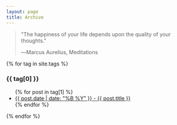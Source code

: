 ```yaml
---
layout: page
title: Archive
---
```


> "The happiness of your life depends upon the quality of your thoughts."
> 
> ―Marcus Aurelius, Meditations

{% for tag in site.tags %}
  <h3>{{ tag[0] }}</h3>
  <ul>
    {% for post in tag[1] %}
      <li><a href="{{ post.url }}">{{ post.date | date: "%B %Y" }} - {{ post.title }}</a></li>
    {% endfor %}
  </ul>
{% endfor %}
